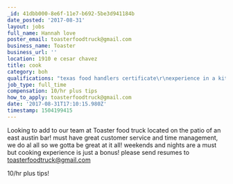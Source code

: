 ```yaml
---
_id: 41dbb000-8e6f-11e7-b692-5be3d941184b
date_posted: '2017-08-31'
layout: jobs
full_name: Hannah love
poster_email: toasterfoodtruck@gmail.com
business_name: Toaster
business_url: ''
location: 1910 e cesar chavez
title: cook
category: boh
qualifications: "texas food handlers certificate\r\nexperience in a kitchen\r\nreliable transportation\r\nno fear of getting sweaty or doing dishes"
job_type: full_time
compensation: 10/hr plus tips
how_to_apply: toasterfoodtruck@gmail.com
date: '2017-08-31T17:10:15.980Z'
timestamp: 1504199415
---
```

Looking to add to our team at Toaster food truck located on the patio of an east austin bar! must have great customer service and time management, we do al all so we gotta be great at it all! weekends and nights are a must but cooking experience is just a bonus! please send resumes to toasterfoodtruck@gmail.com

10/hr plus tips!
